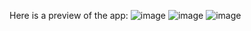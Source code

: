 Here is a preview of the app:
![image](https://github.com/Code0254/CatPhotoApp-in-HTML/assets/109088932/08d2966a-8f5a-4e84-9752-d80c418854cf)
![image](https://github.com/Code0254/CatPhotoApp-in-HTML/assets/109088932/d2ff0164-8a3a-45da-8d2f-3adda1334a98)
![image](https://github.com/Code0254/CatPhotoApp-in-HTML/assets/109088932/e86c51c8-b3cd-42d5-9c92-1fd874bca649)

